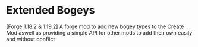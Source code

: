# Extended Bogeys
[Forge 1.18.2 & 1.19.2] A forge mod to add new bogey types to the Create Mod aswell as providing a simple API for other mods to add their own easily and without conflict

